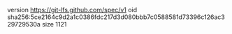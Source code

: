 version https://git-lfs.github.com/spec/v1
oid sha256:5ce2164c9d2a1c0386fdc217d3d080bbb7c0588581d73396c126ac329729530a
size 1121
